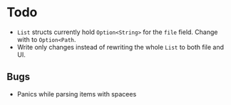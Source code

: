 # Todo
- `List` structs currently hold `Option<String>` for the `file` field. Change with to `Option<Path`.
- Write only changes instead of rewriting the whole `List` to both file and UI.

## Bugs
- Panics while parsing items with spacees
